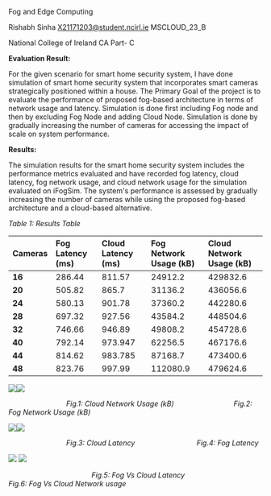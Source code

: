 Fog and Edge Computing 

Rishabh Sinha             X21171203@student.ncirl.ie MSCLOUD\_23\_B 

National College of Ireland CA Part- C 

**Evaluation Result:** 

For the given scenario for smart home security system, I have done simulation of smart home security system that incorporates smart cameras strategically positioned within a house. The Primary Goal of the project is to evaluate the performance of proposed fog-based architecture in terms of network usage and latency. Simulation is done first including Fog node and then by excluding Fog Node and adding Cloud Node. Simulation is done by gradually increasing the number of cameras for accessing the impact of scale on system performance. 

**Results:** 

The simulation results for the smart home security system includes the performance metrics evaluated and have recorded fog latency, cloud latency, fog network usage, and cloud network usage for the simulation evaluated on iFogSim. The system's performance is assessed by gradually increasing the number of cameras while using the proposed fog-based architecture and a cloud-based alternative. 

*Table 1: Results Table* 



|**Cameras** |**Fog Latency (ms)** |**Cloud Latency (ms)** |**Fog Network Usage (kB)** |**Cloud Network Usage (kB)** |
| - | :- | :- | :- | :- |
|**16** |286\.44 |811\.57 |24912\.2 |429832\.6 |
|**20** |505\.82 |865\.7 |31136\.2 |436056\.6 |
|**24** |580\.13 |901\.78 |37360\.2 |442280\.6 |
|**28** |697\.32 |927\.56 |43584\.2 |448504\.6 |
|**32** |746\.66 |946\.89 |49808\.2 |454728\.6 |
|**40** |792\.14 |973\.947 |62256\.5 |467176\.6 |
|**44** |814\.62 |983\.785 |87168\.7 |473400\.6 |
|**48** |823\.76 |997\.99 |112080\.9 |479624\.6 |

![](Aspose.Words.1d34299f-8236-4b33-95f9-8cb903e5830b.001.png)![](Aspose.Words.1d34299f-8236-4b33-95f9-8cb903e5830b.002.png)

`                `*Fig.1: Cloud Network Usage (kB)`                `                   Fig.2: Fog Network Usage (kB)* 

![](Aspose.Words.1d34299f-8236-4b33-95f9-8cb903e5830b.003.png)![](Aspose.Words.1d34299f-8236-4b33-95f9-8cb903e5830b.004.png)

`                `*Fig.3: Cloud Latency   `                `                                Fig.4: Fog Latency*

![](Aspose.Words.1d34299f-8236-4b33-95f9-8cb903e5830b.005.png) ![](Aspose.Words.1d34299f-8236-4b33-95f9-8cb903e5830b.006.png)

`                       `*Fig.5: Fog Vs Cloud Latency          `                `          Fig.6: Fog Vs Cloud Network usage*                              
